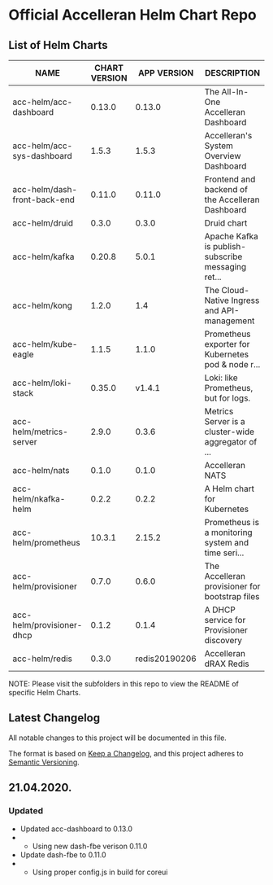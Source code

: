 # Official Accelleran Helm Chart Repo

## List of Helm Charts

|NAME   |CHART VERSION   |APP VERSION   |DESCRIPTION   |
|---|---|---|---|
|acc-helm/acc-dashboard        |0.13.0   |0.13.0          |The All-In-One Accelleran Dashboard   |
|acc-helm/acc-sys-dashboard    |1.5.3    |1.5.3           |Accelleran's System Overview Dashboard   |
|acc-helm/dash-front-back-end  |0.11.0   |0.11.0          |Frontend and backend of the Accelleran Dashboard   |
|acc-helm/druid                |0.3.0    |0.3.0           |Druid chart   |
|acc-helm/kafka                |0.20.8   |5.0.1           |Apache Kafka is publish-subscribe messaging ret...   |
|acc-helm/kong                 |1.2.0    |1.4             |The Cloud-Native Ingress and API-management   |
|acc-helm/kube-eagle           |1.1.5    |1.1.0           |Prometheus exporter for Kubernetes pod & node r...   |
|acc-helm/loki-stack           |0.35.0   |v1.4.1       	  |Loki: like Prometheus, but for logs.
|acc-helm/metrics-server       |2.9.0    |0.3.6           |Metrics Server is a cluster-wide aggregator of ...   |
|acc-helm/nats                 |0.1.0    |0.1.0        	  |Accelleran NATS   |
|acc-helm/nkafka-helm          |0.2.2    |0.2.2           |A Helm chart for Kubernetes   |
|acc-helm/prometheus           |10.3.1   |2.15.2          |Prometheus is a monitoring system and time seri...   |
|acc-helm/provisioner          |0.7.0    |0.6.0           |The Accelleran provisioner for bootstrap files   |
|acc-helm/provisioner-dhcp     |0.1.2    |0.1.4           |A DHCP service for Provisioner discovery   |
|acc-helm/redis                |0.3.0    |redis20190206   |Accelleran dRAX Redis   |

NOTE: Please visit the subfolders in this repo to view the README of specific Helm Charts.

## Latest Changelog

All notable changes to this project will be documented in this file.

The format is based on [Keep a Changelog](https://keepachangelog.com/en/1.0.0/),
and this project adheres to [Semantic Versioning](https://semver.org/spec/v2.0.0.html).

## 21.04.2020.

### Updated

- Updated acc-dashboard to 0.13.0
- - Using new dash-fbe verison 0.11.0
- Update dash-fbe to 0.11.0
- - Using proper config.js in build for coreui


